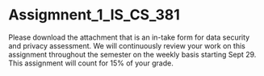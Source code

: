 # Assigmnent_1_IS_CS_381
 Please download the attachment that is an in-take form for data security and privacy assessment. We will continuously review your work on this assignment throughout the semester on the weekly basis starting Sept 29. This assignment will count for 15% of your grade.
